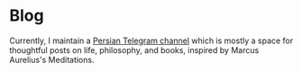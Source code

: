 # Blog

Currently, I maintain a [Persian Telegram channel](https://t.me/phrafsanjani) which is mostly a space for thoughtful posts on life, philosophy, and books, inspired by Marcus Aurelius's Meditations.